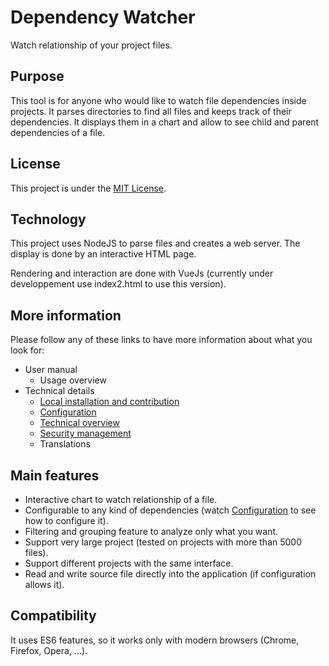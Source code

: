 # Dependency Watcher

Watch relationship of your project files.

## Purpose

This tool is for anyone who would like to watch file dependencies inside projects.
It parses directories to find all files and keeps track of their dependencies.
It displays them in a chart and allow to see child and parent dependencies of a file.

## License

This project is under the [MIT License](LICENSE).

## Technology

This project uses NodeJS to parse files and creates a web server.
The display is done by an interactive HTML page.

Rendering and interaction are done with VueJs (currently under developpement use index2.html to use this version).

## More information

Please follow any of these links to have more information about what you look for:

* User manual
	* Usage overview
* Technical details
	* [Local installation and contribution](doc/installation.md)
	* [Configuration](doc/configuration.md)
	* [Technical overview](doc/technical.md)
	* [Security management](doc/securityWork.md)
	* Translations

## Main features

* Interactive chart to watch relationship of a file.
* Configurable to any kind of dependencies (watch [Configuration](doc/configuration.md) to see how to configure it).
* Filtering and grouping feature to analyze only what you want.
* Support very large project (tested on projects with more than 5000 files).
* Support different projects with the same interface.
* Read and write source file directly into the application (if configuration allows it).

## Compatibility

It uses ES6 features, so it works only with modern browsers (Chrome, Firefox, Opera, ...).
